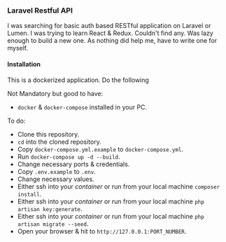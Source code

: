 ### Laravel Restful API
I was searching for basic auth based RESTful application on Laravel or Lumen. I was trying to learn React & Redux. Couldn't find any.  Was lazy enough to build a new one. As nothing did help me, have to write one for myself. 

#### Installation
This is a dockerized application. Do the following

Not Mandatory but good to have: 
* `docker` & `docker-compose` installed in your PC.

To do:
* Clone this repository.
* `cd` into the cloned repository.
* Copy `docker-compose.yml.example` to `docker-compose.yml`.
* Run `docker-compose up -d --build`.
* Change necessary ports & credentials.
* Copy `.env.example` to `.env`.
* Change necessary values.
* Either ssh into your *container* or run from your local machine `composer install`.
* Either ssh into your *container* or run from your local machine `php artisan key:generate`.
* Either ssh into your *container* or run from your local machine `php artisan migrate --seed`.
* Open your browser & hit to `http://127.0.0.1:PORT_NUMBER`.
